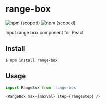 # range-box

![npm (scoped)](https://img.shields.io/badge/version-1.0.1-blue.svg)
![npm (scoped)](https://img.shields.io/github/license/aslihanozfidan/range-box.svg)

Input range box component for React

## Install

```
$ npm install range-box
```

## Usage

```javascript
import RangeBox from 'range-box'

<RangeBox max={maxVal} step={rangeStep} />
```
